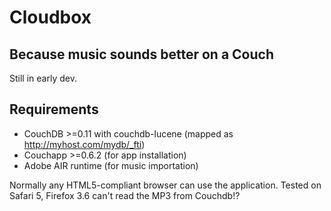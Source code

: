 # Cloudbox

## Because music sounds better on a Couch

Still in early dev.

## Requirements

* CouchDB >=0.11 with couchdb-lucene (mapped as http://myhost.com/mydb/_fti)
* Couchapp >=0.6.2 (for app installation)
* Adobe AIR runtime (for music importation)

Normally any HTML5-compliant browser can use the application. Tested on 
Safari 5, Firefox 3.6 can't read the MP3 from Couchdb!?

